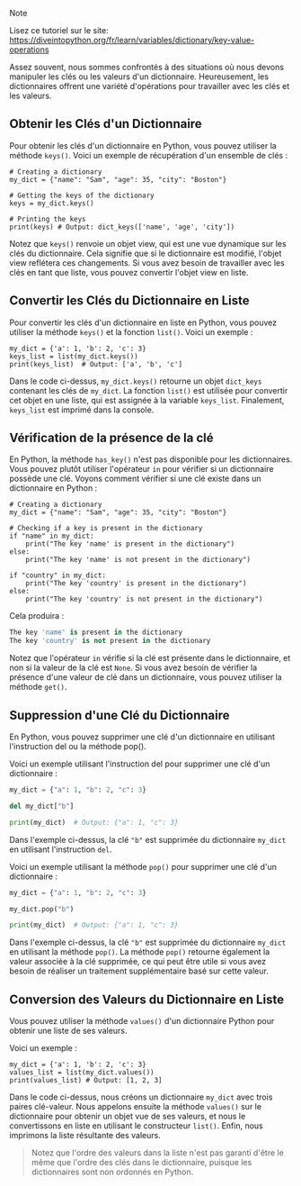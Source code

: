 > [!NOTE]
> Lisez ce tutoriel sur le site: https://diveintopython.org/fr/learn/variables/dictionary/key-value-operations

Assez souvent, nous sommes confrontés à des situations où nous devons manipuler les clés ou les valeurs d'un dictionnaire. Heureusement, les dictionnaires offrent une variété d'opérations pour travailler avec les clés et les valeurs.

## Obtenir les Clés d'un Dictionnaire

Pour obtenir les clés d'un dictionnaire en Python, vous pouvez utiliser la méthode `keys()`. Voici un exemple de récupération d'un ensemble de clés :

```python3
# Creating a dictionary
my_dict = {"name": "Sam", "age": 35, "city": "Boston"}

# Getting the keys of the dictionary
keys = my_dict.keys()

# Printing the keys
print(keys) # Output: dict_keys(['name', 'age', 'city'])
```

Notez que `keys()` renvoie un objet view, qui est une vue dynamique sur les clés du dictionnaire. Cela signifie que si le dictionnaire est modifié, l'objet view reflétera ces changements. Si vous avez besoin de travailler avec les clés en tant que liste, vous pouvez convertir l'objet view en liste.

## Convertir les Clés du Dictionnaire en Liste

Pour convertir les clés d'un dictionnaire en liste en Python, vous pouvez utiliser la méthode `keys()` et la fonction `list()`. Voici un exemple :

```python3
my_dict = {'a': 1, 'b': 2, 'c': 3}
keys_list = list(my_dict.keys())
print(keys_list)  # Output: ['a', 'b', 'c']
```

Dans le code ci-dessus, `my_dict.keys()` retourne un objet `dict_keys` contenant les clés de `my_dict`. La fonction `list()` est utilisée pour convertir cet objet en une liste, qui est assignée à la variable `keys_list`. Finalement, `keys_list` est imprimé dans la console.

## Vérification de la présence de la clé

En Python, la méthode `has_key()` n'est pas disponible pour les dictionnaires. Vous pouvez plutôt utiliser l'opérateur `in` pour vérifier si un dictionnaire possède une clé. Voyons comment vérifier si une clé existe dans un dictionnaire en Python :

```python3
# Creating a dictionary
my_dict = {"name": "Sam", "age": 35, "city": "Boston"}

# Checking if a key is present in the dictionary
if "name" in my_dict:
    print("The key 'name' is present in the dictionary")
else:
    print("The key 'name' is not present in the dictionary")

if "country" in my_dict:
    print("The key 'country' is present in the dictionary")
else:
    print("The key 'country' is not present in the dictionary")
```

Cela produira :

```python
The key 'name' is present in the dictionary
The key 'country' is not present in the dictionary
```

Notez que l'opérateur `in` vérifie si la clé est présente dans le dictionnaire, et non si la valeur de la clé est `None`. Si vous avez besoin de vérifier la présence d'une valeur de clé dans un dictionnaire, vous pouvez utiliser la méthode `get()`.

## Suppression d'une Clé du Dictionnaire

En Python, vous pouvez supprimer une clé d'un dictionnaire en utilisant l'instruction del ou la méthode pop().

Voici un exemple utilisant l'instruction del pour supprimer une clé d'un dictionnaire :

```python
my_dict = {"a": 1, "b": 2, "c": 3}

del my_dict["b"]

print(my_dict)  # Output: {"a": 1, "c": 3}
```

Dans l'exemple ci-dessus, la clé `"b"` est supprimée du dictionnaire `my_dict` en utilisant l'instruction `del`.

Voici un exemple utilisant la méthode `pop()` pour supprimer une clé d'un dictionnaire :

```python
my_dict = {"a": 1, "b": 2, "c": 3}

my_dict.pop("b")

print(my_dict)  # Output: {"a": 1, "c": 3}
```

Dans l'exemple ci-dessus, la clé `"b"` est supprimée du dictionnaire `my_dict` en utilisant la méthode `pop()`. La méthode `pop()` retourne également la valeur associée à la clé supprimée, ce qui peut être utile si vous avez besoin de réaliser un traitement supplémentaire basé sur cette valeur.

## Conversion des Valeurs du Dictionnaire en Liste

Vous pouvez utiliser la méthode `values()` d'un dictionnaire Python pour obtenir une liste de ses valeurs.

Voici un exemple :

```python3
my_dict = {'a': 1, 'b': 2, 'c': 3}
values_list = list(my_dict.values())
print(values_list) # Output: [1, 2, 3]
```

Dans le code ci-dessus, nous créons un dictionnaire `my_dict` avec trois paires clé-valeur. Nous appelons ensuite la méthode `values()` sur le dictionnaire pour obtenir un objet vue de ses valeurs, et nous le convertissons en liste en utilisant le constructeur `list()`. Enfin, nous imprimons la liste résultante des valeurs.

> Notez que l'ordre des valeurs dans la liste n'est pas garanti d'être le même que l'ordre des clés dans le dictionnaire, puisque les dictionnaires sont non ordonnés en Python.
